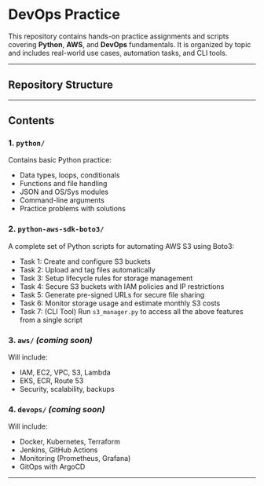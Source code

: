 # DevOps Practice

This repository contains hands-on practice assignments and scripts covering **Python**, **AWS**, and **DevOps** fundamentals. It is organized by topic and includes real-world use cases, automation tasks, and CLI tools.

---
## Repository Structure
---

## Contents

### 1. `python/`
Contains basic Python practice:
- Data types, loops, conditionals
- Functions and file handling
- JSON and OS/Sys modules
- Command-line arguments
- Practice problems with solutions

### 2. `python-aws-sdk-boto3/`
A complete set of Python scripts for automating AWS S3 using Boto3:
- Task 1: Create and configure S3 buckets
- Task 2: Upload and tag files automatically
- Task 3: Setup lifecycle rules for storage management
- Task 4: Secure S3 buckets with IAM policies and IP restrictions
- Task 5: Generate pre-signed URLs for secure file sharing
- Task 6: Monitor storage usage and estimate monthly S3 costs
- Task 7: (CLI Tool) Run `s3_manager.py` to access all the above features from a single script

### 3. `aws/` *(coming soon)*
Will include:
- IAM, EC2, VPC, S3, Lambda
- EKS, ECR, Route 53
- Security, scalability, backups

### 4. `devops/` *(coming soon)*
Will include:
- Docker, Kubernetes, Terraform
- Jenkins, GitHub Actions
- Monitoring (Prometheus, Grafana)
- GitOps with ArgoCD

---
